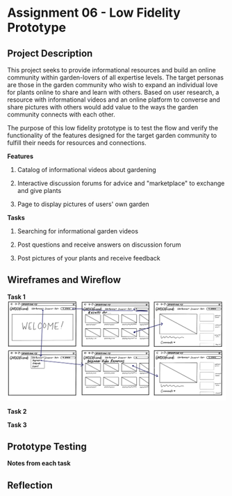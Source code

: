 # Assignment 06 - Low Fidelity Prototype

## Project Description
This project seeks to provide informational resources and build an online community within garden-lovers of all expertise levels. The target personas are those in the garden community who wish to expand an individual love for plants online to share and learn with others. Based on user research, a resource with informational videos and an online platform to converse and share pictures with others would add value to the ways the garden community connects with each other.


The purpose of this low fidelity prototype is to test the flow and verify the functionality of the features designed for the target garden community to fulfill their needs for resources and connections.

**Features**


1. Catalog of informational videos about gardening


2. Interactive discussion forums for advice and "marketplace" to exchange and give plants


3. Page to display pictures of users' own garden


**Tasks**


1. Searching for informational garden videos 


2. Post questions and receive answers on discussion forum


3. Post pictures of your plants and receive feedback


## Wireframes and Wireflow


**Task 1**
![Wireflow1](A6_Wireflow_1.PNG)


**Task 2**


**Task 3**

## Prototype Testing


**Notes from each task**


## Reflection
